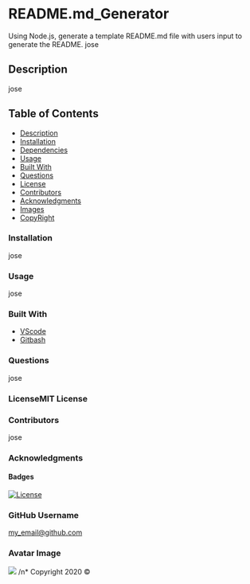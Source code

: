 
# README.md_Generator
Using Node.js, generate a template README.md file with users input to generate the README.
jose
        
## Description    
jose
        
## Table of Contents
- [Description](#description)
- [Installation](#installation)
- [Dependencies](#dependencies)
- [Usage](#usage)
- [Built With](#built-with)
- [Questions](#questions)
- [License](#license)
- [Contributors](#contributors)
- [Acknowledgments](#acknowledgments)
- [Images](#images)
- [CopyRight](#copyright)
        
### Installation
jose
### Usage
jose
### Built With
* [VScode](https://code.visualstudio.com/)
* [Gitbash](https://gitforwindows.org/)
### Questions
jose
        
### LicenseMIT License
### Contributors
jose
### Acknowledgments
#### Badges
[![License](https://img.shields.io/badge/License-Apache%202.0-blue.svg)](https://opensource.org/licenses/Apache-2.0)
        
### GitHub Username
my_email@github.com
### Avatar Image
<img src="https://avatars3.githubusercontent.com/u/61440109?v=4"/>
/n* Copyright 2020 &copy;
    